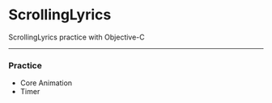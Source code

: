 # ScrollingLyrics
ScrollingLyrics practice with Objective-C 

---
### Practice
* Core Animation
* Timer
